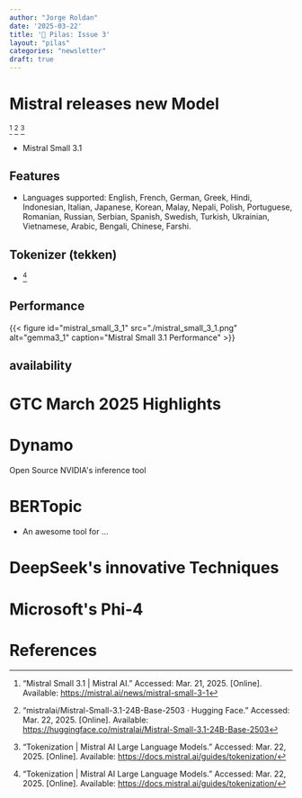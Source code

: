 ```yaml
---
author: "Jorge Roldan"
date: '2025-03-22'
title: '🔋 Pilas: Issue 3'
layout: "pilas"
categories: "newsletter"
draft: true
---
```


# Mistral releases new Model
[^mistral_small_3_1]
[^mistral_small_3_1_hf]
[^tekken]

- Mistral Small 3.1

## Features
- Languages supported: English, French, German, Greek, Hindi, Indonesian, Italian, Japanese, Korean, Malay, Nepali, Polish, Portuguese, Romanian, Russian, Serbian, Spanish, Swedish, Turkish, Ukrainian, Vietnamese, Arabic, Bengali, Chinese, Farshi.

## Tokenizer (tekken)
- [^tekken]


## Performance
{{< figure id="mistral_small_3_1" src="./mistral_small_3_1.png" alt="gemma3_1" caption="Mistral Small 3.1 Performance"  >}}


## availability



# GTC March 2025 Highlights


# Dynamo
Open Source NVIDIA's inference tool 


# BERTopic
- An awesome tool for ... 



# DeepSeek's innovative Techniques


# Microsoft's Phi-4


# References
[^mistral_small_3_1]: “Mistral Small 3.1 | Mistral AI.” Accessed: Mar. 21, 2025. [Online]. Available: https://mistral.ai/news/mistral-small-3-1

[^mistral_small_3_1_hf]: “mistralai/Mistral-Small-3.1-24B-Base-2503 · Hugging Face.” Accessed: Mar. 22, 2025. [Online]. Available: https://huggingface.co/mistralai/Mistral-Small-3.1-24B-Base-2503

[^tekken]: “Tokenization | Mistral AI Large Language Models.” Accessed: Mar. 22, 2025. [Online]. Available: https://docs.mistral.ai/guides/tokenization/

